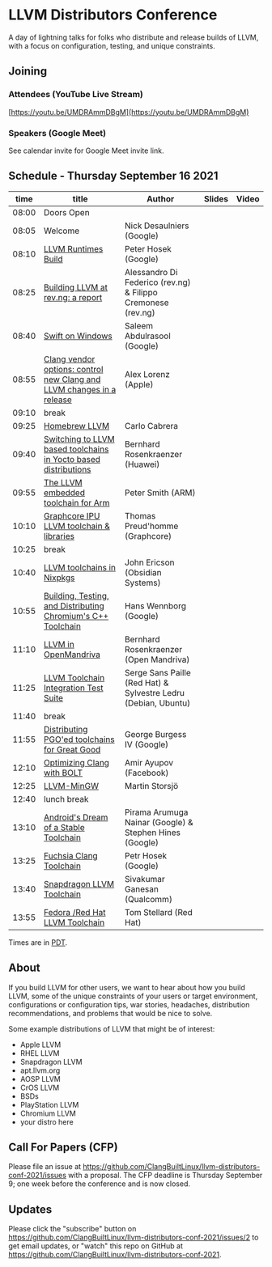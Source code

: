 # LLVM Distributors Conference

A day of lightning talks for folks who distribute and release builds of LLVM,
with a focus on configuration, testing, and unique constraints.

## Joining

### Attendees (YouTube Live Stream)
[https://youtu.be/UMDRAmmDBgM](https://youtu.be/UMDRAmmDBgM)

### Speakers (Google Meet)
See calendar invite for Google Meet invite link.

## Schedule - Thursday September 16 2021

| time | title | Author | Slides | Video |
| ---- | ----- | ------ | ------ | ----- |
| 08:00 | Doors Open ||||
| 08:05 | Welcome | Nick Desaulniers (Google) |||
| 08:10 | [LLVM Runtimes Build](https://github.com/ClangBuiltLinux/llvm-distributors-conf-2021/issues/13) | Peter Hosek (Google) |||
| 08:25 | [Building LLVM at rev.ng: a report](https://github.com/ClangBuiltLinux/llvm-distributors-conf-2021/issues/6) | Alessandro Di Federico (rev.ng) & Filippo Cremonese (rev.ng) |||
| 08:40 | [Swift on Windows](https://github.com/ClangBuiltLinux/llvm-distributors-conf-2021/issues/19) | Saleem Abdulrasool (Google) |||
| 08:55 | [Clang vendor options: control new Clang and LLVM changes in a release](https://github.com/ClangBuiltLinux/llvm-distributors-conf-2021/issues/12) | Alex Lorenz (Apple) |||
| 09:10 | break ||||
| 09:25 | [Homebrew LLVM](https://github.com/ClangBuiltLinux/llvm-distributors-conf-2021/issues/21) | Carlo Cabrera |||
| 09:40 | [Switching to LLVM based toolchains in Yocto based distributions](https://github.com/ClangBuiltLinux/llvm-distributors-conf-2021/issues/8) | Bernhard Rosenkraenzer (Huawei) |||
| 09:55 | [The LLVM embedded toolchain for Arm](https://github.com/ClangBuiltLinux/llvm-distributors-conf-2021/issues/17) | Peter Smith (ARM) |||
| 10:10 | [Graphcore IPU LLVM toolchain & libraries](https://github.com/ClangBuiltLinux/llvm-distributors-conf-2021/issues/22) | Thomas Preud'homme (Graphcore) |||
| 10:25 | break ||||
| 10:40 | [LLVM toolchains in Nixpkgs](https://github.com/ClangBuiltLinux/llvm-distributors-conf-2021/issues/20) | John Ericson (Obsidian Systems) |||
| 10:55 | [Building, Testing, and Distributing Chromium's C++ Toolchain](https://github.com/ClangBuiltLinux/llvm-distributors-conf-2021/issues/10) | Hans Wennborg (Google) |||
| 11:10 | [LLVM in OpenMandriva](https://github.com/ClangBuiltLinux/llvm-distributors-conf-2021/issues/7) | Bernhard Rosenkraenzer (Open Mandriva) |||
| 11:25 | [LLVM Toolchain Integration Test Suite](https://github.com/ClangBuiltLinux/llvm-distributors-conf-2021/issues/5) | Serge Sans Paille (Red Hat) & Sylvestre Ledru (Debian, Ubuntu) |||
| 11:40 | break ||||
| 11:55 | [Distributing PGO'ed toolchains for Great Good](https://github.com/ClangBuiltLinux/llvm-distributors-conf-2021/issues/4) | George Burgess IV (Google) |||
| 12:10 | [Optimizing Clang with BOLT](https://github.com/ClangBuiltLinux/llvm-distributors-conf-2021/issues/11) | Amir Ayupov (Facebook) |||
| 12:25 | [LLVM-MinGW](https://github.com/ClangBuiltLinux/llvm-distributors-conf-2021/issues/18) | Martin Storsjö |||
| 12:40 | lunch break ||||
| 13:10 | [Android's Dream of a Stable Toolchain](https://github.com/ClangBuiltLinux/llvm-distributors-conf-2021/issues/9) | Pirama Arumuga Nainar (Google) & Stephen Hines (Google) |||
| 13:25 | [Fuchsia Clang Toolchain](https://github.com/ClangBuiltLinux/llvm-distributors-conf-2021/issues/14) | Petr Hosek (Google) |||
| 13:40 | [Snapdragon LLVM Toolchain](https://github.com/ClangBuiltLinux/llvm-distributors-conf-2021/issues/15) | Sivakumar Ganesan (Qualcomm) |||
| 13:55 | [Fedora /Red Hat LLVM Toolchain](https://github.com/ClangBuiltLinux/llvm-distributors-conf-2021/issues/16) | Tom Stellard (Red Hat) |||

Times are in [PDT](https://www.timeanddate.com/worldclock/meetingtime.html?iso=20210916&p1=283).

## About

If you build LLVM for other users, we want to hear about how you build LLVM,
some of the unique constraints of your users or target environment,
configurations or configuration tips, war stories, headaches, distribution
recommendations, and problems that would be nice to solve.

Some example distributions of LLVM that might be of interest:
* Apple LLVM
* RHEL LLVM
* Snapdragon LLVM
* apt.llvm.org
* AOSP LLVM
* CrOS LLVM
* BSDs
* PlayStation LLVM
* Chromium LLVM
* your distro here

## Call For Papers (CFP)

Please file an issue at
https://github.com/ClangBuiltLinux/llvm-distributors-conf-2021/issues with a
proposal. The CFP deadline is Thursday September 9; one week before the
conference and is now closed.
## Updates

Please click the "subscribe" button on
https://github.com/ClangBuiltLinux/llvm-distributors-conf-2021/issues/2 to get
email updates, or "watch" this repo on GitHub at
https://github.com/ClangBuiltLinux/llvm-distributors-conf-2021.
